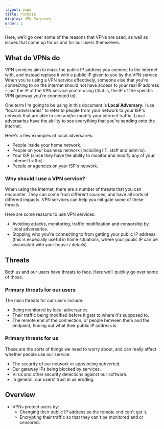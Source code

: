 ```yaml
---
layout: page
title: Purpose
display: VPN Purposes
order: 1
---
```

Here, we'll go over some of the reasons that VPNs are used, as well as issues that come up for us and for our users themselves.


## What do VPNs do

VPN services aim to mask the public IP address you connect to the internet with, and instead replace it with a public IP given to you by the VPN service. When you're using a VPN service effectively, someone else that you're connecting to on the internet should not have access to your real IP address – just the IP of the VPN service you're using (that is, the IP of the specific VPN gateway you're connected to).

One term I'm going to be using in this document is **Local Adversary**. I use "local adversaries" to refer to people from your network to your ISP's network that are able to see and/or modify your internet traffic. Local adversaries have the ability to see everything that you're sending onto the internet.

Here's a few examples of local adversaries:

* People inside your home network.
* People on your business network (including I.T. staff and admins).
* Your ISP (since they have the ability to monitor and modify any of your internet traffic).
* People or agencies on your ISP's network.


### Why should I use a VPN service?

When using the internet, there are a number of threats that you can encounter. They can come from different sources, and have all sorts of different impacts. VPN services can help you mitigate some of these threats.

Here are some reasons to use VPN services:

* Avoiding attacks, monitoring, traffic modification and censorship by local adversaries.
* Stopping who you're connecting to from getting your public IP address (this is especially useful in home situations, where your public IP can be associated with your house / details).


## Threats

Both us and our users have threats to face. Here we'll quickly go over some of those.


### Primary threats for our users

The main threats for our users include:

* Being monitored by local adversaries.
* Their traffic being modified before it gets to where it's supposed to.
* The remote end of the connection, or people between them and the endpoint, finding out what their public IP address is.


### Primary threats for us

These are the sorts of things we need to worry about, and can really affect whether people use our service:

* The security of our network or apps being subverted.
* Our gateway IPs being blocked by services.
* Virus and other security detections against our software.
* In general, our users' trust in us eroding. 


## Overview

* VPNs protect users by:
    * Changing their public IP address so the remote end can't get it.
    * Encrypting their traffic so that they can't be monitored and or censored.

